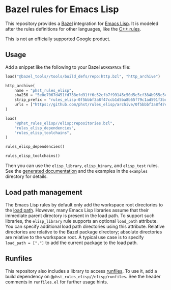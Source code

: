 # Bazel rules for Emacs Lisp

This repository provides a [Bazel][] integration for [Emacs Lisp][].  It is
modeled after the rules definitions for other languages, like the [C++
rules][].

This is not an officially supported Google product.

[Bazel]: https://bazel.build/
[Emacs Lisp]: https://www.gnu.org/software/emacs/manual/html_node/elisp/
[C++ rules]: https://docs.bazel.build/versions/3.0.0/be/c-cpp.html

## Usage

Add a snippet like the following to your Bazel `WORKSPACE` file:

```python
load("@bazel_tools//tools/build_defs/repo:http.bzl", "http_archive")

http_archive(
    name = "phst_rules_elisp",
    sha256 = "5e0e7067d451fd738efd91ff6c52cfb7f99145c50d5c5cf384b955c54b2c22d5",
    strip_prefix = "rules_elisp-0f5bbbf3a8f47ccb1d5ba8b65f79c1ad591f3bd4",
    urls = ["https://github.com/phst/rules_elisp/archive/0f5bbbf3a8f47ccb1d5ba8b65f79c1ad591f3bd4.zip"],
)

load(
    "@phst_rules_elisp//elisp:repositories.bzl",
    "rules_elisp_dependencies",
    "rules_elisp_toolchains",
)

rules_elisp_dependencies()

rules_elisp_toolchains()
```

Then you can use the `elisp_library`, `elisp_binary`, and `elisp_test` rules.
See the [generated documentation][] and the examples in the `examples`
directory for details.

[generated documentation]: documentation/elisp_defs.md

## Load path management

The Emacs Lisp rules by default only add the workspace root directories to the
[load path][].  However, many Emacs Lisp libraries assume that their immediate
parent directory is present in the load path.  To support such libraries, the
`elisp_library` rule supports an optional `load_path` attribute.  You can
specify additional load path directories using this attribute.  Relative
directories are relative to the Bazel package directory; absolute directories
are relative to the workspace root.  A typical use case is to specify
`load_path = ["."]` to add the current package to the load path.

[load path]: https://www.gnu.org/software/emacs/manual/html_node/elisp/Library-Search.html

## Runfiles

This repository also includes a library to access [runfiles][].  To use it, add
a build dependency on `@phst_rules_elisp//elisp/runfiles`.  See the header
comments in `runfiles.el` for further usage hints.

[runfiles]: https://docs.bazel.build/versions/3.0.0/skylark/rules.html#runfiles
